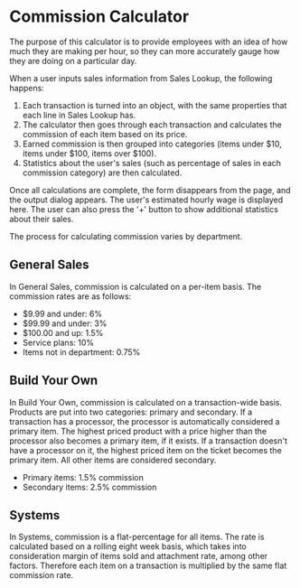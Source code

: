 # Commission Calculator
The purpose of this calculator is to provide employees with an idea of how much they are making per hour, so they can more accurately gauge how they are doing on a particular day.

When a user inputs sales information from Sales Lookup, the following happens:

  1. Each transaction is turned into an object, with the same properties that each line in Sales Lookup has.
  2. The calculator then goes through each transaction and calculates the commission of each item based on its price.
  3. Earned commission is then grouped into categories (items under $10, items under $100, items over $100).
  4. Statistics about the user's sales (such as percentage of sales in each commission category) are then calculated.
  
  Once all calculations are complete, the form disappears from the page, and the output dialog appears. The user's estimated hourly wage is displayed here. The user can also press the '+' button to show additional statistics about their sales.
  
The process for calculating commission varies by department.

## General Sales

In General Sales, commission is calculated on a per-item basis. The commission rates are as follows:
  * $9.99 and under: 6%
  * $99.99 and under: 3%
  * $100.00 and up: 1.5%
  * Service plans: 10%
  * Items not in department: 0.75%
  


## Build Your Own

In Build Your Own, commission is calculated on a transaction-wide basis. Products are put into two categories: primary and secondary. If a transaction has a processor, the processor is automatically considered a primary item. The highest priced product with a price higher than the processor also becomes a primary item, if it exists. If a transaction doesn't have a processor on it, the highest priced item on the ticket becomes the primary item. All other items are considered secondary.

  * Primary items: 1.5% commission
  * Secondary items: 2.5% commission

## Systems

In Systems, commission is a flat-percentage for all items. The rate is calculated based on a rolling eight week basis, which takes into consideration margin of items sold and attachment rate, among other factors. Therefore each item on a transaction is multiplied by the same flat commission rate.
